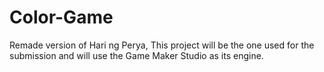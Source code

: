 # Color-Game
Remade version of Hari ng Perya, This project will be the one used for the submission and will use the Game Maker Studio as its engine.
